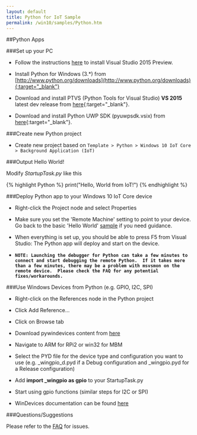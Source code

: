```yaml
---
layout: default
title: Python for IoT Sample
permalink: /win10/samples/Python.htm
---
```


<div class="container" markdown="1">
##Python Apps

###Set up your PC

* Follow the instructions [here]({{site.baseurl}}/win10/SetupPC.htm) to install Visual Studio 2015 Preview.

* Install Python for Windows (3.*) from [http://www.python.org/downloads](http://www.python.org/downloads){:target="_blank"}

* Download and install PTVS (Python Tools for Visual Studio) **VS 2015** latest dev release from [here](https://github.com/microsoft/ptvs/releases){:target="_blank"}.

* Download and install Python UWP SDK (pyuwpsdk.vsix) from [here](https://github.com/ms-iot/python/releases/v1.0Alpha){:target="_blank"}.

###Create new Python project

* Create new project based on `Template > Python > Windows 10 IoT Core > Background Application (IoT)`

###Output Hello World!

Modify *StartupTask.py* like this

{% highlight Python %}
print("Hello, World from IoT!")
{% endhighlight %}

###Deploy Python app to your Windows 10 IoT Core device

* Right-click the Project node and select Properties

* Make sure you set the 'Remote Machine' setting to point to your device. Go back to the basic 'Hello World' [sample]({{site.baseurl}}/win10/samples/HelloWorld.htm) if you need guidance.

* When everything is set up, you should be able to press F5 from Visual Studio: The Python app will deploy and start on the device.

* **`NOTE: Launching the debugger for Python can take a few minutes to connect and start debugging the remote Python.  If it takes more than a few minutes, there may be a problem with msvsmon on the remote device.  Please check the FAQ for any potential fixes/workarounds.`**

###Use Windows Devices from Python (e.g. GPIO, I2C, SPI)

* Right-click on the References node in the Python project

* Click Add Reference...

* Click on Browse tab

* Download pywindevices content from [here](https://github.com/ms-iot/samples/tree/master/PyWinDevices)

* Navigate to ARM for RPi2 or win32 for MBM

* Select the PYD file for the device type and configuration you want to use (e.g. _wingpio_d.pyd if a Debug configuration and _wingpio.pyd for a Release configuration)

* Add **import _wingpio as gpio** to your StartupTask.py

* Start using gpio functions (similar steps for I2C or SPI)

* WinDevices documentation can be found [here](https://github.com/ms-iot/samples/tree/master/PyWinDevices/docs)

###Questions/Suggestions

Please refer to the [FAQ]({{site.baseurl}}/FAQs.htm) for issues.

</div>
